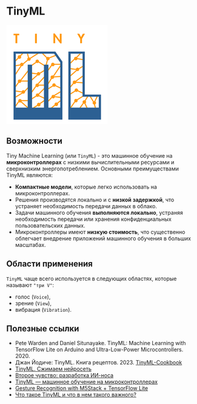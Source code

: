 # TinyML
![tinyML_LogoBlog](media/tinyML_LogoBlog.png)

## Возможности
Tiny Machine Learning (или `TinyML`) - это машинное обучение на **микроконтроллерах** с низкими вычислительными ресурсами и сверхнизким энергопотреблением. Основными преимуществами TinyML являются:

- **Компактные модели**, которые легко использовать на микроконтроллерах.
- Решения производятся локально и с **низкой задержкой**, что устраняет необходимость передачи данных в облако.
- Задачи машинного обучения **выполняются локально**, устраняя необходимость передачи или хранения конфиденциальных пользовательских данных.
- Микроконтроллеры имеют **низкую стоимость**, что существенно облегчает внедрение приложений машинного обучения в больших масштабах.

## Области применения

`TinyML` чаще всего используется в следующих областях, которые называют `"три V"`:

- голос (`Voice`),
- зрение (`View`),
- вибрация (`Vibration`).


## Полезные ссылки
- Pete Warden and Daniel Situnayake. TinyML: Machine Learning with TensorFlow Lite on Arduino and Ultra-Low-Power Microcontrollers. 2020.
- Джан Йодиче: TinyML. Книга рецептов. 2023. [TinyML-Cookbook](https://github.com/PacktPublishing/TinyML-Cookbook)
- [TinyML. Сжимаем нейросеть](https://habr.com/ru/companies/glowbyte/articles/559400/)
- [Второе чувство: разработка ИИ-носа](https://habr.com/ru/companies/first/articles/582246/)
- [TinyML — машинное обучение на микроконтроллерах](https://habr.com/ru/companies/first/articles/665932/)
- [Gesture Recognition with M5Stack + TensorFlow Lite](https://www.hackster.io/boochowp/gesture-recognition-with-m5stack-tensorflow-lite-da212b)
- [Что такое TinyML и что в нем такого важного?](https://habr.com/ru/companies/otus/articles/540276/)
